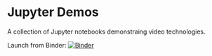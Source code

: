 # Jupyter Demos

A collection of Jupyter notebooks demonstraing video technologies.

Launch from Binder: [![Binder](https://mybinder.org/badge_logo.svg)](https://mybinder.org/v2/gh/proder-app/jupyter.git/master)
